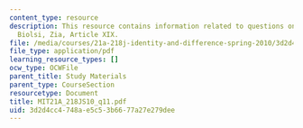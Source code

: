 ```yaml
---
content_type: resource
description: This resource contains information related to questions on Malamud, Takaki,
  Biolsi, Zia, Article XIX.
file: /media/courses/21a-218j-identity-and-difference-spring-2010/3d2d4cc4748ae5c53b6677a27e279dee_MIT21A_218JS10_q11.pdf
file_type: application/pdf
learning_resource_types: []
ocw_type: OCWFile
parent_title: Study Materials
parent_type: CourseSection
resourcetype: Document
title: MIT21A_218JS10_q11.pdf
uid: 3d2d4cc4-748a-e5c5-3b66-77a27e279dee
---
```

